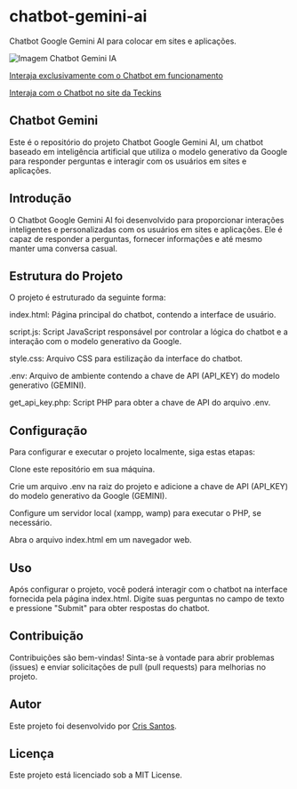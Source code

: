 # chatbot-gemini-ai
Chatbot Google Gemini AI para colocar em sites e aplicações.

![Imagem Chatbot Gemini IA](https://teckins.com/chatbot/chatbot-gemini-ai-2.png)

[Interaja exclusivamente com o Chatbot em funcionamento](https://teckins.com/chatbot)

[Interaja com o Chatbot no site da Teckins](https://teckins.com/)

## Chatbot Gemini
Este é o repositório do projeto Chatbot Google Gemini AI, um chatbot baseado em inteligência artificial que utiliza o modelo generativo da Google para responder perguntas e interagir com os usuários em sites e aplicações.

## Introdução
O Chatbot Google Gemini AI foi desenvolvido para proporcionar interações inteligentes e personalizadas com os usuários em sites e aplicações. Ele é capaz de responder a perguntas, fornecer informações e até mesmo manter uma conversa casual.

## Estrutura do Projeto
O projeto é estruturado da seguinte forma:

index.html: Página principal do chatbot, contendo a interface de usuário.

script.js: Script JavaScript responsável por controlar a lógica do chatbot e a interação com o modelo generativo da Google.

style.css: Arquivo CSS para estilização da interface do chatbot.

.env: Arquivo de ambiente contendo a chave de API (API_KEY) do modelo generativo (GEMINI).

get_api_key.php: Script PHP para obter a chave de API do arquivo .env.

## Configuração
Para configurar e executar o projeto localmente, siga estas etapas:

Clone este repositório em sua máquina.

Crie um arquivo .env na raiz do projeto e adicione a chave de API (API_KEY) do modelo generativo da Google (GEMINI).

Configure um servidor local (xampp, wamp) para executar o PHP, se necessário.

Abra o arquivo index.html em um navegador web.

## Uso
Após configurar o projeto, você poderá interagir com o chatbot na interface fornecida pela página index.html. Digite suas perguntas no campo de texto e pressione "Submit" para obter respostas do chatbot.

## Contribuição
Contribuições são bem-vindas! Sinta-se à vontade para abrir problemas (issues) e enviar solicitações de pull (pull requests) para melhorias no projeto.

## Autor
Este projeto foi desenvolvido por [Cris Santos](https://www.linkedin.com/in/cris-santos-038100100/).

## Licença
Este projeto está licenciado sob a MIT License.
